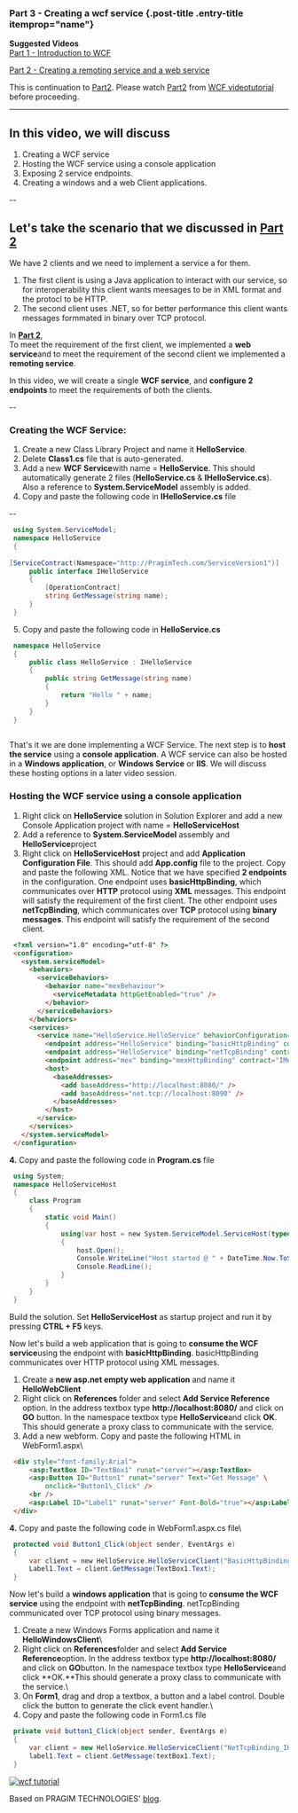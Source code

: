 ### Part 3 - Creating a wcf service {.post-title .entry-title itemprop="name"}

**Suggested Videos** \
 [Part 1 - Introduction to WCF](http://csharp-video-tutorials.blogspot.com/2013/11/part-1-introduction-to-wcf.html)

 [Part 2 - Creating a remoting service and a web service](http://csharp-video-tutorials.blogspot.com/2013/11/part-2-creating-remoting-service-and_17.html)
 
This is continuation to [Part2](http://csharp-video-tutorials.blogspot.com/2013/11/part-2-creating-remoting-service-and_17.html).
Please watch [Part2](http://csharp-video-tutorials.blogspot.com/2013/11/part-2-creating-remoting-service-and_17.html)
from [WCF videotutorial](http://www.youtube.com/playlist?list=PL6n9fhu94yhVxEyaRMaMN_-qnDdNVGsL1)
before proceeding. 

---

## In this video, we will discuss 
1. Creating a WCF service
2. Hosting the WCF service using a console application
3. Exposing 2 service endpoints. 
4. Creating a windows and a web Client applications.
 
--
 
## Let's take the scenario that we discussed in [Part 2](http://csharp-video-tutorials.blogspot.com/2013/11/part-2-creating-remoting-service-and_17.html)
We have 2 clients and we need to implement a service a for them. 

1. The first client is using a Java application to interact with our
service, so for interoperability this client wants meesages to be in XML
format and the protocl to be HTTP.
2. The second client uses .NET, so for better performance this
client wants messages formmated in binary over TCP protocol.
 
In **[Part 2](http://csharp-video-tutorials.blogspot.com/2013/11/part-2-creating-remoting-service-and_17.html)**,\
To meet the requirement of the first client, we implemented a **web service**and to meet the requirement of the second client we implemented a **remoting service**.

In this video, we will create a single **WCF service**, and **configure 2 endpoints** to meet the requirements of both the clients.
 
--
 
### Creating the WCF Service:

1. Create a new Class Library Project and name it **HelloService**.
2. Delete **Class1.cs** file that is auto-generated.
3. Add a new **WCF Service**with name = **HelloService**. This
should automatically generate 2 files (**HelloService.cs** &
**IHelloService.cs**). Also a reference to
**System.ServiceModel** assembly is added.
4. Copy and paste the following code in **IHelloService.cs** file
 
--
 
```C#
 using System.ServiceModel;
 namespace HelloService
 {
    
[ServiceContract(Namespace="http://PragimTech.com/ServiceVersion1")]
     public interface IHelloService
     {
         [OperationContract]
         string GetMessage(string name);
     }
 }
```
5. Copy and paste the following code in **HelloService.cs**
```C#
 namespace HelloService
 {
     public class HelloService : IHelloService
     {
         public string GetMessage(string name)
         {
             return "Hello " + name;
         }
     }
 }
 
```
 That's it we are done implementing a WCF Service. The next step is to
**host the service** using a **console application**. A WCF service can
also be hosted in a **Windows application**, or **Windows Service** or
**IIS**. We will discuss these hosting options in a later video session.
 
### Hosting the WCF service using a console application
1. Right click on **HelloService** solution in Solution Explorer and
add a new Console Application project with name = **HelloServiceHost**
2. Add a reference to **System.ServiceModel** assembly and
**HelloService**project
3. Right click on **HelloServiceHost** project and add **Application
Configuration File**. This should add **App.config** file to the project.
Copy and paste the following XML. Notice that we have specified **2
endpoints** in the configuration. One endpoint uses
**basicHttpBinding**, which communicates over **HTTP** protocol using
**XML** messages. This endpoint will satisfy the requirement of the first
client. The other endpoint uses **netTcpBinding**, which communicates
over **TCP** protocol using **binary messages**. This endpoint will
satisfy the requirement of the second client. 

```html
 <?xml version="1.0" encoding="utf-8" ?>
 <configuration>
   <system.serviceModel>
     <behaviors>
       <serviceBehaviors>
         <behavior name="mexBehaviour">
           <serviceMetadata httpGetEnabled="true" />
         </behavior>
       </serviceBehaviors>
     </behaviors>
     <services>
       <service name="HelloService.HelloService" behaviorConfiguration="mexBehaviour">
         <endpoint address="HelloService" binding="basicHttpBinding" contract="HelloService.IHelloService" />
         <endpoint address="HelloService" binding="netTcpBinding" contract="HelloService.IHelloService" />
         <endpoint address="mex" binding="mexHttpBinding" contract="IMetadataExchange" />
         <host>
           <baseAddresses>
             <add baseAddress="http://localhost:8080/" />
             <add baseAddress="net.tcp://localhost:8090" />
           </baseAddresses>
         </host>
       </service>
     </services>
   </system.serviceModel>
 </configuration>
```
 **4.** Copy and paste the following code in **Program.cs** file

```C#
 using System;
 namespace HelloServiceHost
 {
     class Program
     {
         static void Main()
         {
             using(var host = new System.ServiceModel.ServiceHost(typeof(HelloService.HelloService)))
             {
                 host.Open();
                 Console.WriteLine("Host started @ " + DateTime.Now.ToString());
                 Console.ReadLine();
             }
         }
     }
 }
```
Build the solution. Set **HelloServiceHost** as startup project and run
it by pressing **CTRL + F5** keys.

Now let's build a web application that is going to **consume the WCF
service**using the endpoint with **basicHttpBinding**. basicHttpBinding
communicates over HTTP protocol using XML messages.

1. Create a **new asp.net empty web application** and name it **HelloWebClient**
2. Right click on **References** folder and select **Add Service
Reference** option. In the address textbox type
**http://localhost:8080/** and click on **GO** button. In the namespace
textbox type **HelloService**and click **OK**. This should generate a
proxy class to communicate with the service.
3. Add a new webform. Copy and paste the following HTML in
WebForm1.aspx\

```HTML
 <div style="font-family:Arial">
     <asp:TextBox ID="TextBox1" runat="server"></asp:TextBox>
     <asp:Button ID="Button1" runat="server" Text="Get Message" \
         onclick="Button1\_Click" />
     <br />
     <asp:Label ID="Label1" runat="server" Font-Bold="true"></asp:Label>
 </div>
```
 **4.** Copy and paste the following code in WebForm1.aspx.cs file\
```C#
 protected void Button1_Click(object sender, EventArgs e)
 {
     var client = new HelloService.HelloServiceClient("BasicHttpBinding_IHelloService");
     Label1.Text = client.GetMessage(TextBox1.Text);
 } 
```
Now let's build a **windows application** that is going to **consume the
WCF service** using the endpoint with **netTcpBinding**. netTcpBinding
communicated over TCP protocol using binary messages.
1. Create a new Windows Forms application and name it
**HelloWindowsClient**\
2. Right click on **References**folder and select **Add Service
Reference**option. In the address textbox type
**http://localhost:8080/** and click on **GO**button. In the namespace
textbox type **HelloService**and click **OK.**This should generate a
proxy class to communicate with the service.\
3. On **Form1**, drag and drop a textbox, a button and a label
control. Double click the button to generate the click event handler.\
4. Copy and paste the following code in Form1.cs file

```C#
 private void button1_Click(object sender, EventArgs e)
 {
     var client = new HelloService.HelloServiceClient("NetTcpBinding_IHelloService");
     label1.Text = client.GetMessage(textBox1.Text);
 }
```
 [![wcf tutorial](http://1.bp.blogspot.com/-uCLgi3fnHv4/UofgWLaI2-I/AAAAAAAAHfI/wqIjnIsaW14/s1600/WCF+Tutorial.png)](http://www.youtube.com/playlist?list=PL6n9fhu94yhVxEyaRMaMN_-qnDdNVGsL1)

Based on PRAGIM TECHNOLOGIES' [blog](http://csharp-video-tutorials.blogspot.cz/).